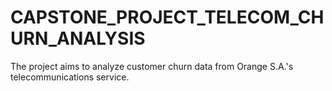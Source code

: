# CAPSTONE_PROJECT_TELECOM_CHURN_ANALYSIS
 The project aims to analyze customer churn data from Orange S.A.'s telecommunications service. 
